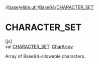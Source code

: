 //[base](../../../index.md)/[elide.util](../index.md)/[Base64](index.md)/[CHARACTER_SET](-c-h-a-r-a-c-t-e-r_-s-e-t.md)

# CHARACTER_SET

[js]\
val [CHARACTER_SET](-c-h-a-r-a-c-t-e-r_-s-e-t.md): [CharArray](https://kotlinlang.org/api/latest/jvm/stdlib/kotlin/-char-array/index.html)

Array of Base64-allowable characters.

